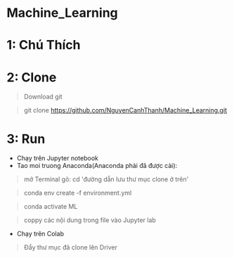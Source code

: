 # Machine_Learning
# 1: Chú Thích

# 2: Clone
> Download git

> git clone https://github.com/NguyenCanhThanh/Machine_Learning.git
# 3: Run
* Chạy trên Jupyter notebook
* Tao moi truong Anaconda(Anaconda phải đã được cài):
> mở Terminal gõ:  cd 'đường dẫn lưu thư mục clone ở trên'

>  conda env create -f environment.yml

>  conda activate ML

>  coppy các nội dung trong file vào  Jupyter lab

* Chạy trên Colab
> Đẩy thư mục đã clone lên Driver
